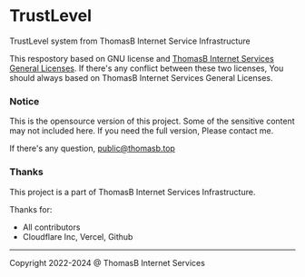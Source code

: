 # TrustLevel

TrustLevel system from ThomasB Internet Service Infrastructure

This respostory based on GNU license and [ThomasB Internet Services General Licenses](https://license.mahaoxuan.top/).
If there's any conflict between these two licenses, You should always based on ThomasB Internet Services General Licenses.

### Notice

This is the opensource version of this project. Some of the sensitive content may not included here. If you need the full version, Please contact me.

If there's any question, public@thomasb.top

### Thanks

This project is a part of ThomasB Internet Services Infrastructure.

Thanks for:
* All contributors
* Cloudflare Inc, Vercel, Github

---

Copyright 2022-2024 @ ThomasB Internet Services
